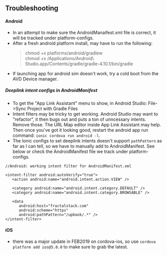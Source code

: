 
## Troubleshooting  

#### Android  

- In an attempt to make sure the AndroidManaifest.xml file is correct, it will be tracked under platform-configs.  
- After a fresh android platform install, may have to run the following:  
    > chmod +x platforms/android/gradlew  
    > chmod +x /Applications/Android\ Studio.app/Contents/gradle/gradle-4.10.1/bin/gradle
- If launching app for android sim doesn't work, try a cold boot from the AVD Device manager.  

##### Deeplink intent configs in AndroidManifest  
- To get the "App Link Assistant" menu to show, in Android Studio: File->Sync Project with Gradle Files  
- Intent filters may be tricky to get working.  Android Studio may want to "refactor", it then bugs out and puts a ton of unncessary intents.  Remove those.  The URL Map editor inside App Link Assistant may help.  Then once you've got it looking good, restart the android app run command: `ionic cordova run android -l`.   
- The Ionic configs to set deeplink intents doesn't support `pathPattern` as far as I can tell, so we have to manually add to AndroidManifest.  See below or check the AndroidManifest file we track under platform-configs.  


```
//Android: working intent filter for AndroidManifest.xml  

<intent-filter android:autoVerify="true">
   <action android:name="android.intent.action.VIEW" />

   <category android:name="android.intent.category.DEFAULT" />
   <category android:name="android.intent.category.BROWSABLE" />

   <data
      android:host="fractalstack.com"
      android:scheme="https"
      android:pathPattern="/upbook/.*" />
</intent-filter>  
```  

#### iOS

- there was a major update in FEB2019 on cordova-ios, so use `cordova platform add ios@5.0.0` to make sure to grab the latest.  

